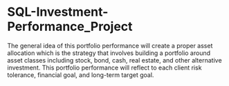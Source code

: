 # SQL-Investment-Performance_Project

The general idea of this portfolio performance will create a proper asset allocation which is the strategy that involves building a portfolio around asset classes including stock, bond, cash, real estate, and other alternative investment. This portfolio performance will reflect to each client risk tolerance, financial goal, and long-term target goal. 
